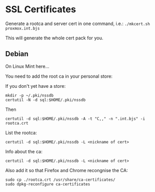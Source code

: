 # SSL Certificates

Generate a rootca and server cert in one command, i.e.: `./mkcert.sh proxmox.int.bjs`

This will generate the whole cert pack for you.

## Debian

On Linux Mint here...

You need to add the root ca in your personal store:

If you don't yet have a store:

```
mkdir -p ~/.pki/nssdb
certutil -N -d sql:$HOME/.pki/nssdb
```

Then

```
certutil -d sql:$HOME/.pki/nssdb -A -t "C,," -n ".int.bjs" -i rootca.crt
```

List the rootca:

```
certutil -d sql:$HOME/.pki/nssdb -L <nickname of cert>
```

Info about the ca:

```
certutil -d sql:$HOME/.pki/nssdb -L <nickname of cert>
```

Also add it so that Firefox and Chrome recongnise the CA:

```
sudo cp ./rootca.crt /usr/share/ca-certificates/
sudo dpkg-reconfigure ca-certificates
```
